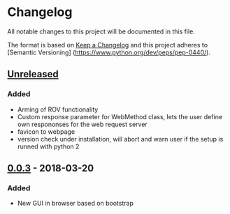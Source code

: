 # Changelog
All notable changes to this project will be documented in this file.

The format is based on [Keep a Changelog](http://keepachangelog.com/en/1.0.0/)
and this project adheres to [Semantic Versioning]
(https://www.python.org/dev/peps/pep-0440/).

## [Unreleased]
### Added
- Arming of ROV functionality
- Custom response parameter for WebMethod class, lets the user define own
  respononses for the web request server
- favicon to webpage
- version check under installation, will abort and warn user if the setup is
  runned with python 2

## [0.0.3] - 2018-03-20
### Added
- New GUI in browser based on bootstrap


[Unreleased]: https://github.com/olivierlacan/keep-a-changelog/compare/0.0.3...HEAD
[0.0.3]: https://github.com/olivierlacan/keep-a-changelog/compare/0.0.1rc1...0.0.3